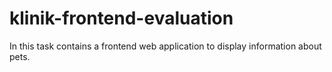 # klinik-frontend-evaluation
In this task contains a frontend web application to display information about pets.
